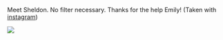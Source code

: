 Meet Sheldon. No filter necessary. Thanks for the help Emily! (Taken
with [instagram](http://instagr.am))

![](http://www.tumblr.com/photo/1280/jsorge/2322147501/1/tumblr_ldghypWOYX1qzpdrh)
